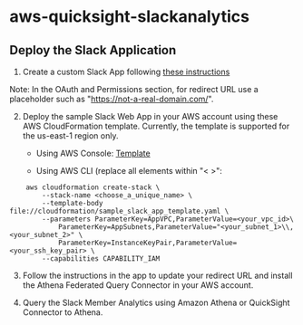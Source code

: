 # aws-quicksight-slackanalytics

## Deploy the Slack Application

1. Create a custom Slack App following [these instructions](https://api.slack.com/scopes/admin.conversations:write)

Note: In the OAuth and Permissions section, for redirect URL use a placeholder such as "https://not-a-real-domain.com/".

2. Deploy the sample Slack Web App in your AWS account using these AWS CloudFormation template. 
Currently, the template is supported for the us-east-1 region only.  

    - Using AWS Console:  [Template](https://us-east-1.console.aws.amazon.com/cloudformation/home?region=us-east-1#/stacks/create/review?&templateURL=https://s3-us-east-1.amazonaws.com/quicksight.slackanalytics.afqconnector/sample_slack_app_template.yaml&stackName=slackanalytics_web_app)
    
    - Using AWS CLI (replace all elements within "< >":
    
```
    aws cloudformation create-stack \
        --stack-name <choose_a_unique_name> \
        --template-body file://cloudformation/sample_slack_app_template.yaml \
        --parameters ParameterKey=AppVPC,ParameterValue=<your_vpc_id>\
            ParameterKey=AppSubnets,ParameterValue="<your_subnet_1>\\,<your_subnet_2>" \
            ParameterKey=InstanceKeyPair,ParameterValue=<your_ssh_key_pair> \
        --capabilities CAPABILITY_IAM
```
        
3. Follow the instructions in the app to update your redirect URL and install the Athena Federated Query Connector in your AWS account. 

4. Query the Slack Member Analytics using Amazon Athena or QuickSight Connector to Athena. 